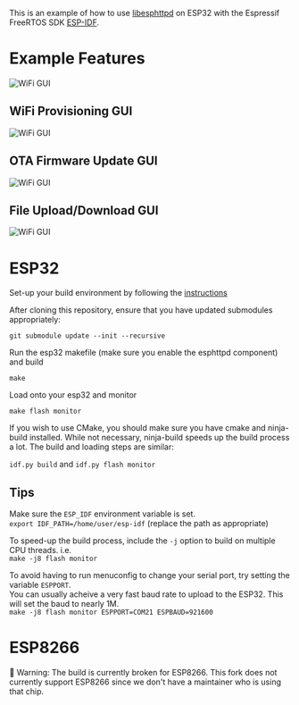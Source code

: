 This is an example of how to use [libesphttpd](https://github.com/chmorgan/libesphttpd) on ESP32 with the Espressif FreeRTOS SDK [ESP-IDF](https://github.com/espressif/esp-idf).

# Example Features
![WiFi GUI](doc/index_GUI.png)

## WiFi Provisioning GUI
![WiFi GUI](doc/WiFi_GUI.png)
## OTA Firmware Update GUI
![WiFi GUI](doc/OTA_GUI.png)
## File Upload/Download GUI
![WiFi GUI](doc/VFS_GUI.png)

# ESP32

Set-up your build environment by following the [instructions](https://docs.espressif.com/projects/esp-idf/en/latest/get-started/index.html)

After cloning this repository, ensure that you have updated submodules appropriately:

```git submodule update --init --recursive```

Run the esp32 makefile (make sure you enable the esphttpd component) and build

```make```

Load onto your esp32 and monitor

```make flash monitor```

If you wish to use CMake, you should make sure you have cmake and ninja-build installed.  While not necessary, ninja-build speeds up the build process a lot.  The build and loading steps are similar:

`idf.py build` and `idf.py flash monitor`

## Tips
Make sure the ```ESP_IDF``` environment variable is set.   
``` export IDF_PATH=/home/user/esp-idf ``` (replace the path as appropriate)

To speed-up the build process, include the ```-j``` option to build on multiple CPU threads.  i.e.  
```make -j8 flash monitor```

To avoid having to run menuconfig to change your serial port, try setting the variable ```ESPPORT```.  
You can usually acheive a very fast baud rate to upload to the ESP32.  This will set the baud to nearly 1M.  
```make -j8 flash monitor ESPPORT=COM21 ESPBAUD=921600```

# ESP8266

&#x1F53A; Warning: The build is currently broken for ESP8266.  This fork does not currently support ESP8266 since we don't have a maintainer who is using that chip.
